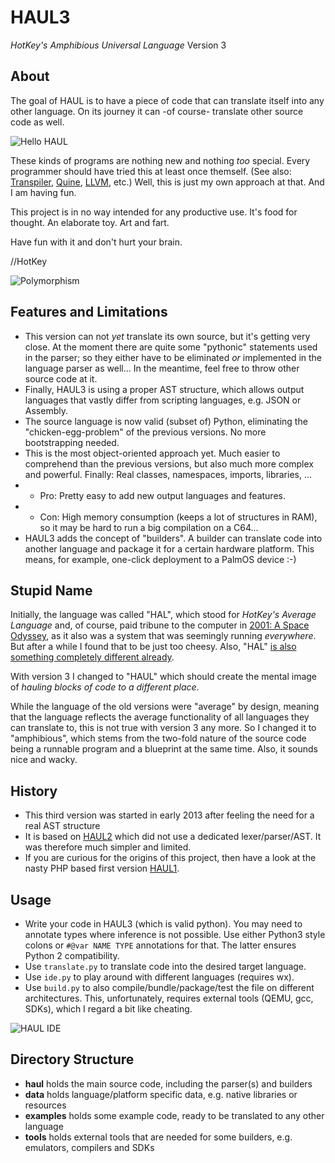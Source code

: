 # HAUL3
*HotKey's Amphibious Universal Language* Version 3

## About
The goal of HAUL is to have a piece of code that can translate itself into any other language. On its journey it can -of course- translate other source code as well.

![Hello HAUL](https://raw.githubusercontent.com/hotkeymuc/haul3/master/media/build_hello.gif "Hello HAUL")

These kinds of programs are nothing new and nothing *too* special. Every programmer should have tried this at least once themself. (See also: [Transpiler](https://en.wikipedia.org/wiki/Source-to-source_compiler), [Quine](https://en.wikipedia.org/wiki/Quine_(computing)), [LLVM](https://llvm.org/), etc.) Well, this is just my own approach at that. And I am having fun.

This project is in no way intended for any productive use. It's food for thought. An elaborate toy. Art and fart.

Have fun with it and don't hurt your brain.

//HotKey

![Polymorphism](https://raw.githubusercontent.com/hotkeymuc/haul3/master/media/build_polymorphic.gif "Polymorphism")

## Features and Limitations
* This version can not *yet* translate its own source, but it's getting very close. At the moment there are quite some "pythonic" statements used in the parser; so they either have to be eliminated *or* implemented in the language parser as well... In the meantime, feel free to throw other source code at it.
* Finally, HAUL3 is using a proper AST structure, which allows output languages that vastly differ from scripting languages, e.g. JSON or Assembly.
* The source language is now valid (subset of) Python, eliminating the "chicken-egg-problem" of the previous versions. No more bootstrapping needed.
* This is the most object-oriented approach yet. Much easier to comprehend than the previous versions, but also much more complex and powerful. Finally: Real classes, namespaces, imports, libraries, ...
* + Pro: Pretty easy to add new output languages and features.
* - Con: High memory consumption (keeps a lot of structures in RAM), so it may be hard to run a big compilation on a C64...
* HAUL3 adds the concept of "builders". A builder can translate code into another language and package it for a certain hardware platform. This means, for example, one-click deployment to a PalmOS device :-)

## Stupid Name
Initially, the language was called "HAL", which stood for *HotKey's Average Language* and, of course, paid tribune to the computer in [2001: A Space Odyssey](https://en.wikipedia.org/wiki/2001:_A_Space_Odyssey_(film)), as it also was a system that was seemingly running *everywhere*.
But after a while I found that to be just too cheesy. Also, "HAL" [is also something completely different already](https://en.wikipedia.org/wiki/HAL_(software)).

With version 3 I changed to "HAUL" which should create the mental image of *hauling blocks of code to a different place*.

While the language of the old versions were "average" by design, meaning that the language reflects the average functionality of all languages they can translate to, this is not true with version 3 any more.
So I changed it to "amphibious", which stems from the two-fold nature of the source code being a runnable program and a blueprint at the same time. Also, it sounds nice and wacky.

## History
* This third version was started in early 2013 after feeling the need for a real AST structure
* It is based on [HAUL2](https://github.com/hotkeymuc/haul2) which did not use a dedicated lexer/parser/AST. It was therefore much simpler and limited.
* If you are curious for the origins of this project, then have a look at the nasty PHP based first version [HAUL1](https://github.com/hotkeymuc/haul1).

## Usage
* Write your code in HAUL3 (which is valid python). You may need to annotate types where inference is not possible. Use either Python3 style colons or `#@var NAME TYPE` annotations for that. The latter ensures Python 2 compatibility.
* Use `translate.py` to translate code into the desired target language.
* Use `ide.py` to play around with different languages (requires wx).
* Use `build.py` to also compile/bundle/package/test the file on different architectures. This, unfortunately, requires external tools (QEMU, gcc, SDKs), which I regard a bit like cheating.

![HAUL IDE](https://raw.githubusercontent.com/hotkeymuc/haul3/master/media/ide_screenshot000.png "HAUL IDE")

## Directory Structure
* **haul** holds the main source code, including the parser(s) and builders
* **data** holds language/platform specific data, e.g. native libraries or resources
* **examples** holds some example code, ready to be translated to any other language
* **tools** holds external tools that are needed for some builders, e.g. emulators, compilers and SDKs
